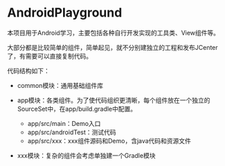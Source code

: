 # AndroidPlayground

本项目用于Android学习，主要包括各种自行开发实现的工具类、View组件等。

大部分都是比较简单的组件，简单起见，就不分别建独立的工程和发布JCenter了，有需要可以直接复制代码。

代码结构如下：

- common模块：通用基础组件库

- app模块：各类组件。为了使代码组织更清晰，每个组件放在一个独立的SourceSet中，在app/build.gradle中配置。
    - app/src/main：Demo入口
    - app/src/androidTest：测试代码
    - app/src/xxx：xxx组件源码和Demo，含java代码和资源文件

- xxx模块：复杂的组件会考虑单独建一个Gradle模块
